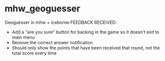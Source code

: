 # mhw_geoguesser
Geoguesser in mhw + iceborne
FEEDBACK RECEIVED:
* Add a "are you sure" button for backing in the game so it doesn't exit to main menu
* Remove the correct answer notification
* Should only show the points that have been received that round, not the total score every time
